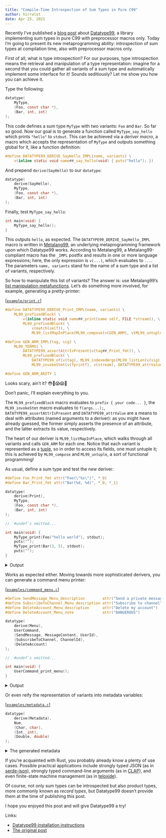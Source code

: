 ```yaml
---
title: "Compile-Time Introspection of Sum Types in Pure C99"
author: hirrolot
date: Apr 25, 2021
---
```


<div class="introduction">

Recently I’ve published a [blog post](https://hirrolot.medium.com/unleashing-sum-types-in-pure-c99-31544302d2ba) about [Datatype99], a library implementing sum types in pure C99 with preprocessor macros only. Today I’m going to present its new metaprogramming ability: introspection of sum types at compilation time, also with preprocessor macros only.

[Datatype99]: https://github.com/hirrolot/datatype99

</div>

First of all, what is type introspection? For our purposes, type introspection means the retrieval and manipulation of a type representation: imagine for a second that you could gather all variants of a sum type and automatically implement some interface for it! Sounds seditiously? Let me show you how you can achieve it.

Type the following:

```c
datatype(
    MyType,
    (Foo, const char *),
    (Bar, int, int)
);
```

This code defines a sum type `MyType` with two variants: `Foo` and `Bar`. So far so good. Now our goal is to generate a function called `MyType_say_hello` which prints `"hello"` to `stdout`. This can be achieved via a _deriver macro_, a macro which accepts the representation of `MyType` and outputs something global for it, like a function definition:

```c
#define DATATYPE99_DERIVE_SayHello_IMPL(name, variants) \
    v(inline static void name##_say_hello(void) { puts("hello"); })
```

And prepend `derive(SayHello)` to our `datatype`:

```c
datatype(
    derive(SayHello),
    MyType,
    (Foo, const char *),
    (Bar, int, int)
);
```

Finally, test `MyType_say_hello`:

```c
int main(void) {
    MyType_say_hello();
}
```

This outputs `hello`, as expected. The `DATATYPE99_DERIVE_SayHello_IMPL` macro is written in [Metalang99], an underlying metaprogramming framework upon which Datatype99 works. According to Metalang99, a Metalang99-compliant macro has the `_IMPL` postfix and results in one or more language expressions; here, the only expression is `v(...)`, which evaluates to `...`. The parameters `name, variants` stand for the name of a sum type and a list of variants, respectively.

[Metalang99]: https://github.com/hirrolot/metalang99

So how to manipulate this list of variants? The answer is: use Metalang99’s [list manipulation metafunctions]. Let’s do something more involved, for example, generating a pretty-printer:

[list manipulation metafunctions]: https://metalang99.readthedocs.io/en/latest/list.html

[[`example/print.c`](https://github.com/hirrolot/datatype99/blob/efd7831929140377b6c3a22040b636d01c3839cc/examples/derive/print.c)]
```c
#define DATATYPE99_DERIVE_Print_IMPL(name, variants) \
    ML99_prefixedBlock( \
        v(inline static void name##_print(name self, FILE *stream)), \
        ML99_prefixedBlock( \
            v(match(self)), \
            ML99_listMapInPlace(ML99_compose(v(GEN_ARM), v(ML99_untuple)), v(variants))))

#define GEN_ARM_IMPL(tag, sig) \
    ML99_TERMS( \
        DATATYPE99_assertAttrIsPresent(v(tag##_Print_fmt)), \
        ML99_prefixedBlock( \
            DATATYPE99_of(v(tag), ML99_indexedArgs(ML99_listLen(v(sig)))), \
            ML99_invokeStmt(v(fprintf), v(stream), DATATYPE99_attrValue(v(tag##_Print_fmt)))))

#define GEN_ARM_ARITY 1
```

Looks scary, ain’t it? 😳🙊😱😱🤭

Don’t panic, I’ll explain everything to you.

The `ML99_prefixedBlock` macro evaluates to `prefix { your code... }`, the `ML99_invokeStmt` macro evaluates to `f(args...);`, `DATATYPE99_assertAttrIsPresent` and `DATATYPE99_attrValue` are a means to deal with attributes (named arguments to a deriver): as you might have already guessed, the former simply asserts the presence of an attribute, and the latter extracts its value, respectively.

The heart of our deriver is `ML99_listMapInPlace`, which walks through all variants and calls `GEN_ARM` for each one. Notice that each variant is represented as a [tuple], so in order to access its fields, one must untuple it; this is achieved by `ML99_compose` and `ML99_untuple`, a sort of functional programming!

[tuple]: https://metalang99.readthedocs.io/en/latest/tuple.html

As usual, define a sum type and test the new deriver:

```c
#define Foo_Print_fmt attr("Foo(\"%s\")", *_0)
#define Bar_Print_fmt attr("Bar(%d, %d)", *_0, *_1)

datatype(
    derive(Print),
    MyType,
    (Foo, const char *),
    (Bar, int, int)
);

// `#undef`s omitted...

int main(void) {
    MyType_print(Foo("hello world"), stdout);
    puts("");
    MyType_print(Bar(3, 5), stdout);
    puts("");
}
```

<details>
  <summary>Output</summary>

```
Foo("hello world")
Bar(3, 5)
```

</details>

Works as expected either. Moving towards more sophisticated derivers, you can generate a command menu printer:

[[`examples/command_menu.c`](https://github.com/hirrolot/datatype99/blob/efd7831929140377b6c3a22040b636d01c3839cc/examples/derive/command_menu.c)]
```c
#define SendMessage_Menu_description        attr("Send a private message to someone")
#define SubscribeToChannel_Menu_description attr("Subscribe to channel")
#define DeleteAccount_Menu_description      attr("Delete my account")
#define DeleteAccount_Menu_note             attr("DANGEROUS")

datatype(
    derive(Menu),
    UserCommand,
    (SendMessage, MessageContent, UserId),
    (SubscribeToChannel, ChannelId),
    (DeleteAccount)
);

// `#undef`s omitted...

int main(void) {
    UserCommand_print_menu();
}
```

<details>
  <summary>Output</summary>

```
SendMessage: Send a private message to someone.
SubscribeToChannel: Subscribe to channel.
(DANGEROUS) DeleteAccount: Delete my account.
```

</details>

Or even reify the representation of variants into metadata variables:

[[`examples/metadata.c`](https://github.com/hirrolot/datatype99/blob/efd7831929140377b6c3a22040b636d01c3839cc/examples/derive/metadata.c)]
```c
datatype(
    derive(Metadata),
    Num,
    (Char, char),
    (Int, int),
    (Double, double)
);
```

<details>
  <summary>The generated metadata</summary>

```c
static const VariantMetadata Num_variants_metadata[] = {
    {.name = "Char", .arity = 1, .size = sizeof(NumChar)},
    {.name = "Int", .arity = 1, .size = sizeof(NumInt)},
    {.name = "Double", .arity = 1, .size = sizeof(NumDouble)},
};

static const DatatypeMetadata Num_metadata = {
    .name = "Num",
    .variants = (const VariantMetadata *)&Num_variants_metadata,
    .variants_count = 3,
};
```

</details>

If you’re acquainted with Rust, you probably already know a plenty of use cases. Possible practical applications include strongly typed JSON (as in [serde-json]), strongly typed command-line arguments (as in [CLAP]), and even finite-state machine management (as in [teloxide]).

[serde-json]: https://github.com/serde-rs/json
[CLAP]: https://github.com/clap-rs/clap
[teloxide]: https://github.com/teloxide/teloxide/tree/8d8041ad6d73efd00a15943093413912704ecd14#dialogues-management

Of course, not only sum types can be introspected but also product types, more commonly known as _record types_, but Datatype99 doesn’t provide them at the time of publishing this post.

I hope you enjoyed this post and will give Datatype99 a try!

Links:

 - [Datatype99 installation instructions](https://github.com/hirrolot/datatype99#installation)
 - [The original post](https://hirrolot.medium.com/compile-time-introspection-of-sum-types-in-pure-c99-ffa523b60385)

